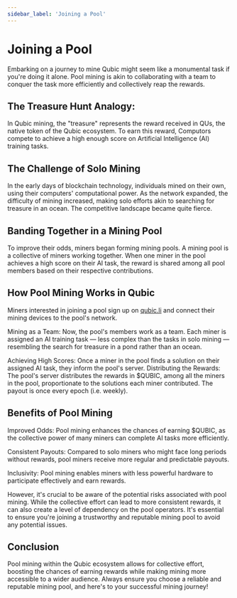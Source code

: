 ```yaml
---
sidebar_label: 'Joining a Pool'
---
```


# Joining a Pool

Embarking on a journey to mine Qubic might seem like a monumental task if you're doing it alone. Pool mining is akin to collaborating with a team to conquer the task more efficiently and collectively reap the rewards.

## The Treasure Hunt Analogy:
In Qubic mining, the "treasure" represents the reward received in QUs, the native token of the Qubic ecosystem. To earn this reward, Computors compete to achieve a high enough score on Artificial Intelligence (AI) training tasks.

## The Challenge of Solo Mining
In the early days of blockchain technology, individuals mined on their own, using their computers' computational power. As the network expanded, the difficulty of mining increased, making solo efforts akin to searching for treasure in an ocean. The competitive landscape became quite fierce.

## Banding Together in a Mining Pool
To improve their odds, miners began forming mining pools. A mining pool is a collective of miners working together. When one miner in the pool achieves a high score on their AI task, the reward is shared among all pool members based on their respective contributions.

## How Pool Mining Works in Qubic
Miners interested in joining a pool sign up on [qubic.li](https://app.qubic.li/) and connect their mining devices to the pool's network.

Mining as a Team: Now, the pool's members work as a team. Each miner is assigned an AI training task — less complex than the tasks in solo mining — resembling the search for treasure in a pond rather than an ocean.

Achieving High Scores: Once a miner in the pool finds a solution on their assigned AI task, they inform the pool's server.
Distributing the Rewards: The pool's server distributes the rewards in $QUBIC, among all the miners in the pool, proportionate to the solutions each miner contributed. The payout is once every epoch (i.e. weekly).

## Benefits of Pool Mining
Improved Odds: Pool mining enhances the chances of earning $QUBIC, as the collective power of many miners can complete AI tasks more efficiently.

Consistent Payouts: Compared to solo miners who might face long periods without rewards, pool miners receive more regular and predictable payouts.

Inclusivity: Pool mining enables miners with less powerful hardware to participate effectively and earn rewards.

However, it's crucial to be aware of the potential risks associated with pool mining. While the collective effort can lead to more consistent rewards, it can also create a level of dependency on the pool operators. It's essential to ensure you're joining a trustworthy and reputable mining pool to avoid any potential issues.

## Conclusion

Pool mining within the Qubic ecosystem allows for collective effort, boosting the chances of earning rewards while making mining more accessible to a wider audience. Always ensure you choose a reliable and reputable mining pool, and here's to your successful mining journey!
